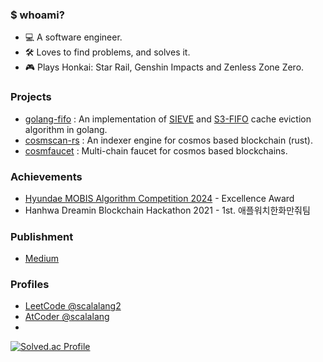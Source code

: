 ### $ whoami?
- 💻 A software engineer.
- 🛠️ Loves to find problems, and solves it.
- 🎮 Plays Honkai: Star Rail, Genshin Impacts and Zenless Zone Zero.

### Projects
- [golang-fifo](https://github.com/scalalang2/golang-fifo) : An implementation of [SIEVE](https://junchengyang.com/publication/nsdi24-SIEVE.pdf) and [S3-FIFO](https://dl.acm.org/doi/10.1145/3600006.3613147) cache eviction algorithm in golang.
- [cosmscan-rs](https://github.com/cosmscan/cosmscan-rs) : An indexer engine for cosmos based blockchain (rust).
- [cosmfaucet](https://github.com/scalalang2/cosmfaucet) : Multi-chain faucet for cosmos based blockchains.

### Achievements
- [Hyundae MOBIS Algorithm Competition 2024](https://career.programmers.co.kr/competitions/3980) - Excellence Award
- Hanhwa Dreamin Blockchain Hackathon 2021 - 1st. 애플워치한화만줘팀

### Publishment
- [Medium](https://scalalang2.medium.com/)

### Profiles
- [LeetCode @scalalang2](https://leetcode.com/u/scalalang2/)
- [AtCoder @scalalang](https://atcoder.jp/users/scalalang)
- 
[![Solved.ac Profile](http://mazassumnida.wtf/api/v2/generate_badge?boj=scalalang)](https://solved.ac/scalalang/)
